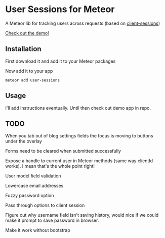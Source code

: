 # User Sessions for Meteor

A Meteor lib for tracking users across requests (based on [client-sessions](http://client-sessions.meteor.com))

[Check out the demo!](http://user-sessions.meteor.com/)

## Installation

First download it and add it to your Meteor packages

Now add it to your app

    meteor add user-sessions

## Usage

I'll add instructions eventually. Until then check out demo app in repo.

## TODO

When you tab out of blog settings fields the focus is moving to buttons under the overlay

Forms need to be cleared when submitted successfully

Expose a handle to current user in Meteor methods (same way clientId works). I mean that's the whole point right!

User model field validation

Lowercase email addresses

Fuzzy password option

Pass through options to client session

Figure out why username field isn't saving history, would nice if we could make it prompt to save password in browser.

Make it work without bootstrap

